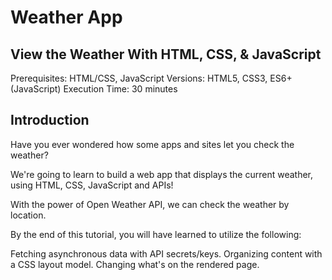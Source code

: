 # Weather App

## View the Weather With HTML, CSS, & JavaScript

Prerequisites: HTML/CSS, JavaScript
Versions: HTML5, CSS3, ES6+ (JavaScript)
Execution Time: 30 minutes

## Introduction

Have you ever wondered how some apps and sites let you check the weather?

We're going to learn to build a web app that displays the current weather, using HTML, CSS, JavaScript and APIs!

With the power of Open Weather API, we can check the weather by location.

By the end of this tutorial, you will have learned to utilize the following:

Fetching asynchronous data with API secrets/keys.
Organizing content with a CSS layout model.
Changing what's on the rendered page.

